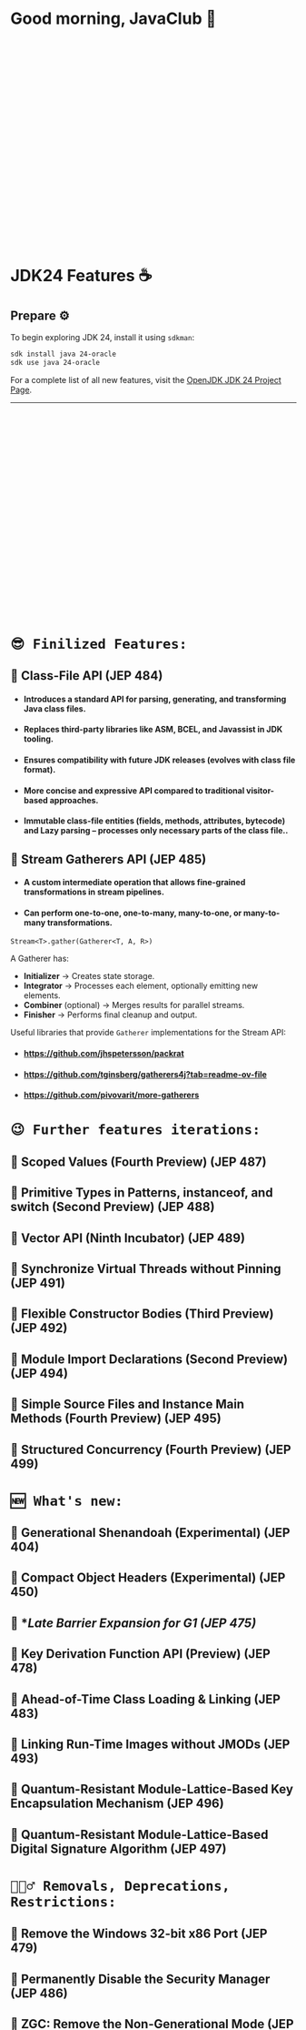 <br>
<br>
<br>
<br>
<br>
<br>
<br>
<br>
<br>
<br>
<br>
<br>
<br>
<br>
<br>
<br>
<br>
<br>
<br>
<br>
<br>

# Good morning, JavaClub 👋

<br>
<br>
<br>
<br>
<br>
<br>
<br>
<br>
<br>
<br>
<br>
<br>
<br>
<br>
<br>
<br>
<br>
<br>
<br>
<br>
<br>

# JDK24 Features ☕️

## Prepare ⚙️

To begin exploring JDK 24, install it using `sdkman`:

```bash
sdk install java 24-oracle
sdk use java 24-oracle
```

For a complete list of all new features, visit the [OpenJDK JDK 24 Project Page](https://openjdk.java.net/projects/jdk/24/).

---

<br>
<br>
<br>
<br>
<br>
<br>
<br>
<br>
<br>
<br>
<br>
<br>
<br>
<br>
<br>
<br>
<br>
<br>
<br>
<br>
<br>

# `😎 Finilized Features:`

## 📍 **Class-File API (JEP 484)**
- #### Introduces a standard API for parsing, generating, and transforming Java class files.
- #### Replaces third-party libraries like ASM, BCEL, and Javassist in JDK tooling.
- #### Ensures compatibility with future JDK releases (evolves with class file format).
- #### More concise and expressive API compared to traditional visitor-based approaches. 
- #### Immutable class-file entities (fields, methods, attributes, bytecode) and Lazy parsing – processes only necessary parts of the class file.. 

## 📍 **Stream Gatherers API (JEP 485)**

- ####  A custom intermediate operation that allows fine-grained transformations in stream pipelines.
- ####  Can perform one-to-one, one-to-many, many-to-one, or many-to-many transformations.

`Stream<T>.gather(Gatherer<T, A, R>)`

A Gatherer has:
- **Initializer** → Creates state storage.
- **Integrator** → Processes each element, optionally emitting new elements.
- **Combiner** (optional) → Merges results for parallel streams.
- **Finisher** → Performs final cleanup and output.


Useful libraries that provide `Gatherer` implementations for the Stream API:

- #### https://github.com/jhspetersson/packrat
- #### https://github.com/tginsberg/gatherers4j?tab=readme-ov-file
- #### https://github.com/pivovarit/more-gatherers

# `😉 Further features iterations:`

## 📍 **Scoped Values (Fourth Preview) (JEP 487)**

## 📍 **Primitive Types in Patterns, instanceof, and switch (Second Preview) (JEP 488)**

## 📍 **Vector API (Ninth Incubator) (JEP 489)**

## 📍 **Synchronize Virtual Threads without Pinning (JEP 491)**

## 📍 **Flexible Constructor Bodies (Third Preview) (JEP 492)**

## 📍 **Module Import Declarations (Second Preview) (JEP 494)**

## 📍 **Simple Source Files and Instance Main Methods (Fourth Preview) (JEP 495)**

## 📍 **Structured Concurrency (Fourth Preview) (JEP 499)**

# `🆕 What's new:`

## 📍 **Generational Shenandoah (Experimental) (JEP 404)**

## 📍 **Compact Object Headers (Experimental) (JEP 450)**

## 📍 **Late Barrier Expansion for G1 (JEP 475)*

## 📍 **Key Derivation Function API (Preview) (JEP 478)**

## 📍 **Ahead-of-Time Class Loading & Linking (JEP 483)**

## 📍 **Linking Run-Time Images without JMODs (JEP 493)**

## 📍 **Quantum-Resistant Module-Lattice-Based Key Encapsulation Mechanism (JEP 496)**

## 📍 **Quantum-Resistant Module-Lattice-Based Digital Signature Algorithm (JEP 497)**

# `🚫🙅‍♂️ Removals, Deprecations, Restrictions:`

## 📍 **Remove the Windows 32-bit x86 Port (JEP 479)**

## 📍 **Permanently Disable the Security Manager (JEP 486)**

## 📍 **ZGC: Remove the Non-Generational Mode (JEP 490)**

## 📍 **Deprecate the 32-bit x86 Port for Removal (JEP 501)**

## 📍 **Prepare to Restrict the Use of JNI (JEP 472)**

## 📍 **Warn upon Use of Memory-Access Methods in sun.misc.Unsafe (JEP 498)**


# Don't wait, try out JDK 24 now! 🎉 ☕️

<br>
<br>
<br>
<br>
<br>
<br>
<br>
<br>
<br>
<br>
<br>
<br>
<br>
<br>
<br>
<br>
<br>
<br>
<br>
<br>

# 🇺🇦🇺🇦🇺🇦 СЛАВА УКРАЇНІ 🇺🇦🇺🇦🇺🇦 СЛАВА ЗСУ 🇺🇦🇺🇦🇺🇦

<br>
<br>
<br>
<br>
<br>
<br>
<br>
<br>
<br>
<br>
<br>
<br>
<br>
<br>
<br>
<br>
<br>
<br>
<br>
<br>
